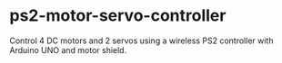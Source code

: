 # ps2-motor-servo-controller
Control 4 DC motors and 2 servos using a wireless PS2 controller with Arduino UNO and motor shield.
